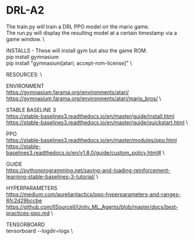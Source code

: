 # DRL-A2
 
The train.py will train a DRL PPO model on the mario game.\
The run.py will display the resulting model at a certain timestamp via a game window. \

INSTALLS - These will install gym but also the game ROM. \
pip install gymnasium \
pip install "gymnasium[atari, accept-rom-license]" \


RESOURCES: \

ENVIRONMENT \
https://gymnasium.farama.org/environments/atari/ \
https://gymnasium.farama.org/environments/atari/mario_bros/ \

STABLE BASELINE 3 \
https://stable-baselines3.readthedocs.io/en/master/guide/install.html \
https://stable-baselines3.readthedocs.io/en/master/guide/quickstart.html \

PPO \
https://stable-baselines3.readthedocs.io/en/master/modules/ppo.html \
https://stable-baselines3.readthedocs.io/en/v1.8.0/guide/custom_policy.html# \

GUIDE \
https://pythonprogramming.net/saving-and-loading-reinforcement-learning-stable-baselines-3-tutorial/ \

HYPERPARAMETERS \
https://medium.com/aureliantactics/ppo-hyperparameters-and-ranges-6fc2d29bccbe \
https://github.com/llSourcell/Unity_ML_Agents/blob/master/docs/best-practices-ppo.md \

TENSORBOARD \
tensorboard --logdir=logs \